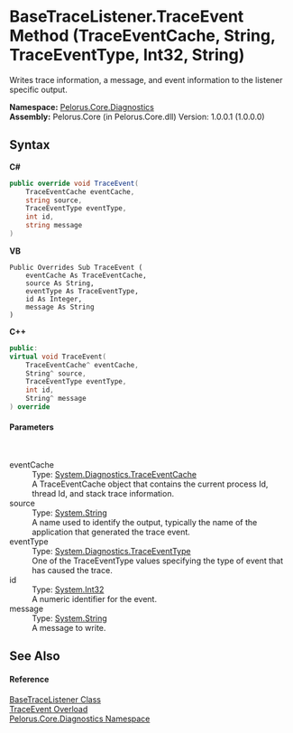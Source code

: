 # BaseTraceListener.TraceEvent Method (TraceEventCache, String, TraceEventType, Int32, String)
 

Writes trace information, a message, and event information to the listener specific output.

**Namespace:**&nbsp;<a href="9C794B0B">Pelorus.Core.Diagnostics</a><br />**Assembly:**&nbsp;Pelorus.Core (in Pelorus.Core.dll) Version: 1.0.0.1 (1.0.0.0)

## Syntax

**C#**<br />
``` C#
public override void TraceEvent(
	TraceEventCache eventCache,
	string source,
	TraceEventType eventType,
	int id,
	string message
)
```

**VB**<br />
``` VB
Public Overrides Sub TraceEvent ( 
	eventCache As TraceEventCache,
	source As String,
	eventType As TraceEventType,
	id As Integer,
	message As String
)
```

**C++**<br />
``` C++
public:
virtual void TraceEvent(
	TraceEventCache^ eventCache, 
	String^ source, 
	TraceEventType eventType, 
	int id, 
	String^ message
) override
```


#### Parameters
&nbsp;<dl><dt>eventCache</dt><dd>Type: <a href="http://msdn2.microsoft.com/en-us/library/9369bzbf" target="_blank">System.Diagnostics.TraceEventCache</a><br />A TraceEventCache object that contains the current process Id, thread Id, and stack trace information.</dd><dt>source</dt><dd>Type: <a href="http://msdn2.microsoft.com/en-us/library/s1wwdcbf" target="_blank">System.String</a><br />A name used to identify the output, typically the name of the application that generated the trace event.</dd><dt>eventType</dt><dd>Type: <a href="http://msdn2.microsoft.com/en-us/library/5t134hfw" target="_blank">System.Diagnostics.TraceEventType</a><br />One of the TraceEventType values specifying the type of event that has caused the trace.</dd><dt>id</dt><dd>Type: <a href="http://msdn2.microsoft.com/en-us/library/td2s409d" target="_blank">System.Int32</a><br />A numeric identifier for the event.</dd><dt>message</dt><dd>Type: <a href="http://msdn2.microsoft.com/en-us/library/s1wwdcbf" target="_blank">System.String</a><br />A message to write.</dd></dl>

## See Also


#### Reference
<a href="E94DFA3F">BaseTraceListener Class</a><br /><a href="4B2B68E8">TraceEvent Overload</a><br /><a href="9C794B0B">Pelorus.Core.Diagnostics Namespace</a><br />
